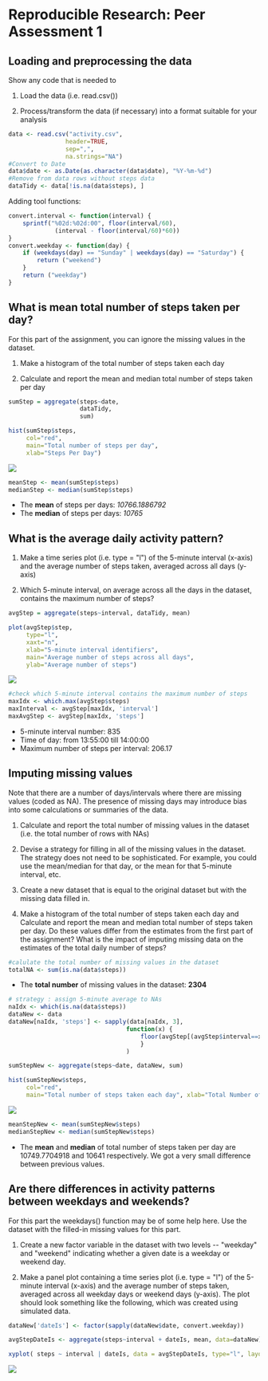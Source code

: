 # Reproducible Research: Peer Assessment 1



## Loading and preprocessing the data
Show any code that is needed to

1. Load the data (i.e. read.csv())

2. Process/transform the data (if necessary) into a format suitable for your analysis


```r
data <- read.csv("activity.csv",
                header=TRUE,
                sep=",",
                na.strings="NA")
#Convert to Date
data$date <- as.Date(as.character(data$date), "%Y-%m-%d")
#Remove from data rows without steps data
dataTidy <- data[!is.na(data$steps), ]
```

Adding tool functions:


```r
convert.interval <- function(interval) {
    sprintf("%02d:%02d:00", floor(interval/60),
             (interval - floor(interval/60)*60))
}
convert.weekday <- function(day) {
    if (weekdays(day) == "Sunday" | weekdays(day) == "Saturday") {
        return ("weekend")
    }
    return ("weekday")
}
```

## What is mean total number of steps taken per day?
For this part of the assignment, you can ignore the missing values in the dataset.

1. Make a histogram of the total number of steps taken each day

2. Calculate and report the mean and median total number of steps taken per day


```r
sumStep = aggregate(steps~date,
                    dataTidy,
                    sum)

hist(sumStep$steps,
     col="red",
     main="Total number of steps per day",
     xlab="Steps Per Day")
```

![](PA1_template_files/figure-html/q1-1.png) 

```r
meanStep <- mean(sumStep$steps)
medianStep <- median(sumStep$steps)
```
- The **mean** of steps per days: *10766.1886792*
- The **median** of steps per days: *10765*

## What is the average daily activity pattern?
1. Make a time series plot (i.e. type = "l") of the 5-minute interval (x-axis) and the average number of steps taken, averaged across all days (y-axis)

2. Which 5-minute interval, on average across all the days in the dataset, contains the maximum number of steps?


```r
avgStep = aggregate(steps~interval, dataTidy, mean)

plot(avgStep$step,
     type="l",
     xaxt="n",
     xlab="5-minute interval identifiers",
     main="Average number of steps across all days",
     ylab="Average number of steps")
```

![](PA1_template_files/figure-html/q2-1.png) 

```r
#check which 5-minute interval contains the maximum number of steps
maxIdx <- which.max(avgStep$steps)
maxInterval <- avgStep[maxIdx, 'interval']
maxAvgStep <- avgStep[maxIdx, 'steps']
```
- 5-minute interval number: 835
- Time of day: from 13:55:00 till 14:00:00
- Maximum number of steps per interval: 206.17

## Imputing missing values
Note that there are a number of days/intervals where there are missing values (coded as NA). The presence of missing days may introduce bias into some calculations or summaries of the data.

1. Calculate and report the total number of missing values in the dataset (i.e. the total number of rows with NAs)

2. Devise a strategy for filling in all of the missing values in the dataset. The strategy does not need to be sophisticated. For example, you could use the mean/median for that day, or the mean for that 5-minute interval, etc.

3. Create a new dataset that is equal to the original dataset but with the missing data filled in.

4. Make a histogram of the total number of steps taken each day and Calculate and report the mean and median total number of steps taken per day. Do these values differ from the estimates from the first part of the assignment? What is the impact of imputing missing data on the estimates of the total daily number of steps?


```r
#calulate the total number of missing values in the dataset
totalNA <- sum(is.na(data$steps))
```
- The **total number** of missing values in the dataset: __2304__


```r
# strategy : assign 5-minute average to NAs
naIdx <- which(is.na(data$steps))
dataNew <- data
dataNew[naIdx, 'steps'] <- sapply(data[naIdx, 3],
                                 function(x) {
                                     floor(avgStep[(avgStep$interval==x), 2])
                                     }
                                 )

sumStepNew <- aggregate(steps~date, dataNew, sum)

hist(sumStepNew$steps,
     col="red",
     main="Total number of steps taken each day", xlab="Total Number of Steps")
```

![](PA1_template_files/figure-html/q3_2-1.png) 

```r
meanStepNew <- mean(sumStepNew$steps)
medianStepNew <- median(sumStepNew$steps)
```
- The **mean** and **median** of total number of steps taken per day are 10749.7704918 and 10641 respectively. We got a very small difference between previous values.


## Are there differences in activity patterns between weekdays and weekends?
For this part the weekdays() function may be of some help here. Use the dataset with the filled-in missing values for this part.

1. Create a new factor variable in the dataset with two levels -- "weekday" and "weekend" indicating whether a given date is a weekday or weekend day.

2. Make a panel plot containing a time series plot (i.e. type = "l") of the 5-minute interval (x-axis) and the average number of steps taken, averaged across all weekday days or weekend days (y-axis). The plot should look something like the following, which was created using simulated data.


```r
dataNew['dateIs'] <- factor(sapply(dataNew$date, convert.weekday))

avgStepDateIs <- aggregate(steps~interval + dateIs, mean, data=dataNew)

xyplot( steps ~ interval | dateIs, data = avgStepDateIs, type="l", layout=c(1,2), xlab="Interval", ylab="Number of steps")
```

![](PA1_template_files/figure-html/q4-1.png) 
